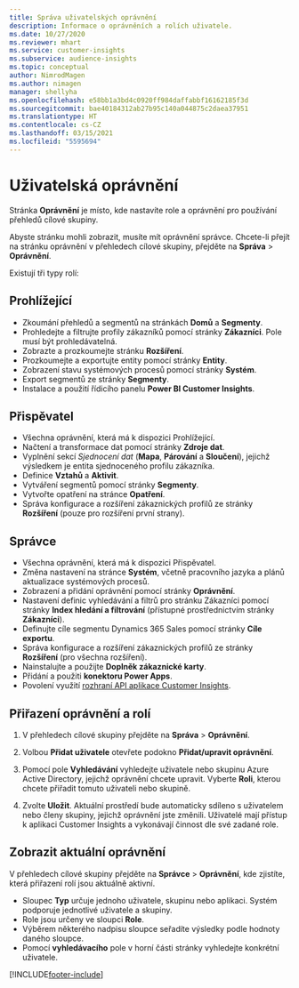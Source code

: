 ```yaml
---
title: Správa uživatelských oprávnění
description: Informace o oprávněních a rolích uživatele.
ms.date: 10/27/2020
ms.reviewer: mhart
ms.service: customer-insights
ms.subservice: audience-insights
ms.topic: conceptual
author: NimrodMagen
ms.author: nimagen
manager: shellyha
ms.openlocfilehash: e58bb1a3bd4c0920ff984daffabbf16162185f3d
ms.sourcegitcommit: bae40184312ab27b95c140a044875c2daea37951
ms.translationtype: HT
ms.contentlocale: cs-CZ
ms.lasthandoff: 03/15/2021
ms.locfileid: "5595694"
---
```

# <a name="user-permissions"></a>Uživatelská oprávnění

Stránka **Oprávnění** je místo, kde nastavíte role a oprávnění pro používání přehledů cílové skupiny.

Abyste stránku mohli zobrazit, musíte mít oprávnění správce. Chcete-li přejít na stránku oprávnění v přehledech cílové skupiny, přejděte na **Správa** > **Oprávnění**.

Existují tři typy rolí:

## <a name="viewer"></a>Prohlížející

- Zkoumání přehledů a segmentů na stránkách **Domů** a **Segmenty**.
- Prohledejte a filtrujte profily zákazníků pomocí stránky **Zákazníci**. Pole musí být prohledávatelná.
- Zobrazte a prozkoumejte stránku **Rozšíření**.
- Prozkoumejte a exportujte entity pomocí stránky **Entity**.
- Zobrazení stavu systémových procesů pomocí stránky **Systém**.
- Export segmentů ze stránky **Segmenty**.
- Instalace a použití řídicího panelu **Power BI Customer Insights**.

## <a name="contributor"></a>Přispěvatel

- Všechna oprávnění, která má k dispozici Prohlížející.
- Načtení a transformace dat pomocí stránky **Zdroje dat**.
- Vyplnění sekcí *Sjednocení dat* (**Mapa**, **Párování** a **Sloučení**), jejichž výsledkem je entita sjednoceného profilu zákazníka.
- Definice **Vztahů** a **Aktivit**.
- Vytváření segmentů pomocí stránky **Segmenty**.
- Vytvořte opatření na stránce **Opatření**.
- Správa konfigurace a rozšíření zákaznických profilů ze stránky **Rozšíření** (pouze pro rozšíření první strany).

## <a name="administrator"></a>Správce

- Všechna oprávnění, která má k dispozici Přispěvatel.
- Změna nastavení na stránce **Systém**, včetně pracovního jazyka a plánů aktualizace systémových procesů.
- Zobrazení a přidání oprávnění pomocí stránky **Oprávnění**.
- Nastavení definic vyhledávání a filtrů pro stránku Zákazníci pomocí stránky **Index hledání a filtrování** (přístupné prostřednictvím stránky **Zákazníci**).
- Definujte cíle segmentu Dynamics 365 Sales pomocí stránky **Cíle exportu**.
- Správa konfigurace a rozšíření zákaznických profilů ze stránky **Rozšíření** (pro všechna rozšíření).
- Nainstalujte a použijte **Doplněk zákaznické karty**.
- Přidání a použiti **konektoru Power Apps**.
- Povolení využití [rozhraní API aplikace Customer Insights](apis.md).

## <a name="assign-roles-and-permissions"></a>Přiřazení oprávnění a rolí

1. V přehledech cílové skupiny přejděte na **Správa** > **Oprávnění**.

1. Volbou **Přidat uživatele** otevřete podokno **Přidat/upravit oprávnění**.

1. Pomocí pole **Vyhledávání** vyhledejte uživatele nebo skupinu Azure Active Directory, jejichž oprávnění chcete upravit. Vyberte **Roli**, kterou chcete přiřadit tomuto uživateli nebo skupině.

1. Zvolte **Uložit**. Aktuální prostředí bude automaticky sdíleno s uživatelem nebo členy skupiny, jejichž oprávnění jste změnili. Uživatelé mají přístup k aplikaci Customer Insights a vykonávají činnost dle své zadané role.

## <a name="view-current-permissions"></a>Zobrazit aktuální oprávnění

V přehledech cílové skupiny přejděte na **Správce** > **Oprávnění**, kde zjistíte, která přiřazení rolí jsou aktuálně aktivní.

- Sloupec **Typ** určuje jednoho uživatele, skupinu nebo aplikaci. Systém podporuje jednotlivé uživatele a skupiny.
- Role jsou určeny ve sloupci **Role**.
- Výběrem některého nadpisu sloupce seřadíte výsledky podle hodnoty daného sloupce.
- Pomocí **vyhledávacího** pole v horní části stránky vyhledejte konkrétní uživatele.


[!INCLUDE[footer-include](../includes/footer-banner.md)]